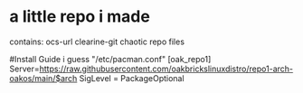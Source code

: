 # a little repo i made

contains:
ocs-url
clearine-git
chaotic repo files

#Install Guide i guess
"/etc/pacman.conf"
[oak_repo1]
Server=https://raw.githubusercontent.com/oakbrickslinuxdistro/repo1-arch-oakos/main/$arch
SigLevel = PackageOptional
